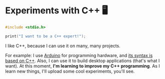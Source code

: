 # Experiments with C++ :desktop_computer:

```cpp
#include <stdio.h>

print("I want to be a C++ expert!");
```

I like C++, because I can use it on many, many projects.

For example: I use [Arduino](https://arduino.cc) for programming hardware, and [its syntax is based on C++](https://www.arduino.cc/reference/en/). Also, I can use it
to build desktop applications (that's what I want).
At this moment, **I'm learning to improve my C++ programming**. As I learn new things, I'll upload some cool experiments, you'll see.
